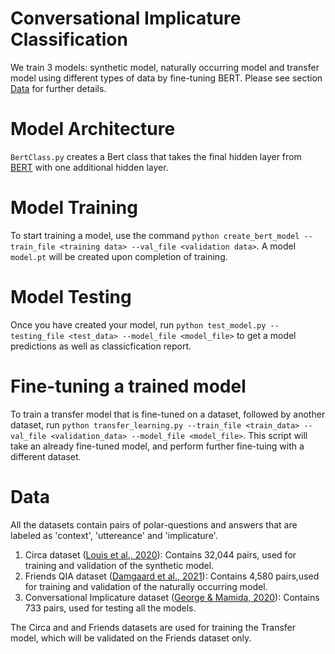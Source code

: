 # Conversational Implicature Classification
We train 3 models: synthetic model, naturally occurring model and transfer model using different types of data by fine-tuning BERT. Please see section [Data](#data) for further details.


# Model Architecture

`BertClass.py` creates a Bert class that takes the final hidden layer from [BERT](https://huggingface.co/bert-base-uncased) with one additional hidden layer.  

# Model Training 
To start training a model, use the command `python create_bert_model --train_file <training data> --val_file <validation data>`. A model `model.pt` will be created upon 
completion of training.

# Model Testing

Once you have created your model, run `python test_model.py --testing_file <test_data> --model_file <model_file>` to get a model predictions as well as classicfication report.


# Fine-tuning a trained model

To train a transfer model that is fine-tuned on a dataset, followed by another dataset, run `python transfer_learning.py --train_file <train_data> --val_file <validation_data> --model_file <model_file>`. This script will take an already fine-tuned model, and perform further fine-tuing with a different dataset.

# Data 

All the datasets contain pairs of polar-questions and answers that are labeled as 'context', 'uttereance' and 'implicature'.
1. Circa dataset ([Louis et al., 2020](https://aclanthology.org/2020.emnlp-main.601/)): Contains 32,044 pairs, used for training and validation of the synthetic model. 
2. Friends QIA dataset ([Damgaard et al., 2021](https://www.semanticscholar.org/paper/%E2%80%9CI%E2%80%99ll-be-there-for-you%E2%80%9D%3A-The-One-with-Understanding-Damgaard-Toborek/50a98dff869ab316adc88a6d2a6b1978e9a721c6)): Contains 4,580 pairs,used for training and validation of the naturally occurring model. 
3. Conversational Implicature dataset ([George & Mamida, 2020](https://arxiv.org/abs/1911.10704)): Contains 733 pairs, used for testing all the models.

The Circa and and Friends datasets are used for training the Transfer model, which will be validated on the Friends dataset only. 
